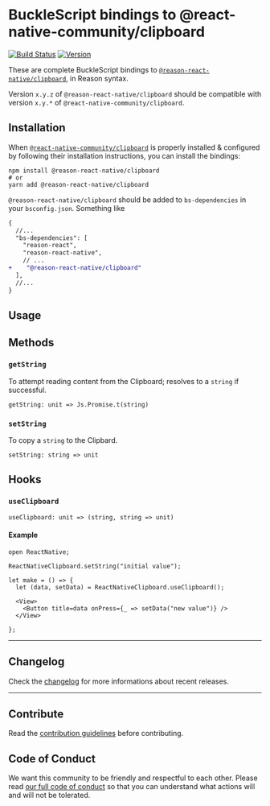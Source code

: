 # BuckleScript bindings to @react-native-community/clipboard

[![Build Status](https://github.com/reason-react-native/clipboard/workflows/Build/badge.svg)](https://github.com/reason-react-native/clipboard/actions)
[![Version](https://img.shields.io/npm/v/@reason-react-native/clipboard.svg)](https://www.npmjs.com/package/@reason-react-native/clipboard)

These are complete BuckleScript bindings to
[`@reason-react-native/clipboard`](https://github.com/react-native-community/clipboard),
in Reason syntax.

Version `x.y.z` of `@reason-react-native/clipboard` should be compatible with
version `x.y.*` of `@react-native-community/clipboard`.

## Installation

When
[`@react-native-community/clipboard`](https://github.com/react-native-community/clipboard)
is properly installed & configured by following their installation instructions,
you can install the bindings:

```console
npm install @reason-react-native/clipboard
# or
yarn add @reason-react-native/clipboard
```

`@reason-react-native/clipboard` should be added to `bs-dependencies` in your
`bsconfig.json`. Something like

```diff
{
  //...
  "bs-dependencies": [
    "reason-react",
    "reason-react-native",
    // ...
+    "@reason-react-native/clipboard"
  ],
  //...
}
```

## Usage

## Methods

### `getString`

To attempt reading content from the Clipboard; resolves to a `string` if
successful.

```reason
getString: unit => Js.Promise.t(string)
```

### `setString`

To copy a `string` to the Clipbard.

```reason
setString: string => unit
```

## Hooks

### `useClipboard`

```reason
useClipboard: unit => (string, string => unit)
```

#### Example

```reason
open ReactNative;

ReactNativeClipboard.setString("initial value");

let make = () => {
  let (data, setData) = ReactNativeClipboard.useClipboard();

  <View>
    <Button title=data onPress={_ => setData("new value")} />
  </View>

};
```

---

## Changelog

Check the [changelog](./CHANGELOG.md) for more informations about recent
releases.

---

## Contribute

Read the
[contribution guidelines](https://github.com/reason-react-native/.github/blob/master/CONTRIBUTING.md)
before contributing.

## Code of Conduct

We want this community to be friendly and respectful to each other. Please read
[our full code of conduct](https://github.com/reason-react-native/.github/blob/master/CODE_OF_CONDUCT.md)
so that you can understand what actions will and will not be tolerated.

